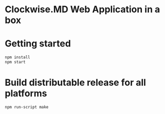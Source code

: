 # Clockwise.MD Web Application in a box

# Getting started

```bash
npm install
npm start
```

# Build distributable release for all platforms

```bash
npm run-script make
```

